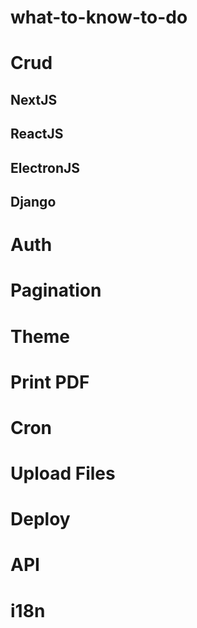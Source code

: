 # what-to-know-to-do

# Crud
## NextJS
## ReactJS
## ElectronJS
## Django

# Auth

# Pagination

# Theme

# Print PDF

# Cron

# Upload Files

# Deploy

# API

# i18n

